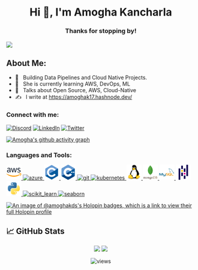 <h1 align="middle">Hi 👋, I'm Amogha Kancharla</h1>
<h3 align="center"> Thanks for stopping by! </h3>
<img align="center" src="https://media1.giphy.com/media/JqmupuTVZYaQX5s094/giphy.gif?cid=ecf05e478a1rjmg11u357eyxt3tvdhydhp7naishbfiheezm&ep=v1_gifs_search&rid=giphy.gif&ct=g" width="750">

<h2> About Me:</h2>

- 🤔 &nbsp; Building Data Pipelines and Cloud Native Projects.
- 🌱 &nbsp; She is currently learning AWS, DevOps, ML
- 💬 &nbsp; Talks about Open Source, AWS, Cloud-Native
- ✍️ &nbsp; I write at https://amoghak17.hashnode.dev/

<h3 align="left">Connect with me:</h3>
<p align="left">

[![Discord](https://img.shields.io/badge/Discord-%237289DA.svg?logo=discord&logoColor=white)](https://discord.gg/amoghak_) 
[![LinkedIn](https://img.shields.io/badge/LinkedIn-%230077B5.svg?logo=linkedin&logoColor=white)](https://linkedin.com/in/amoghakancharla) 
[![Twitter](https://img.shields.io/badge/Twitter-%231DA1F2.svg?logo=Twitter&logoColor=white)](https://twitter.com/amoghak17)
 



[![Amogha's  github activity graph](https://github-readme-activity-graph.vercel.app/graph?username=amoghakancharla&theme=dracula)](https://github.com/amoghak-ds/github-readme-activity-graph)
  
<h3 align="left">Languages and Tools:</h3>
<p align="left"> <a href="https://aws.amazon.com" target="_blank" rel="noreferrer"> <img src="https://raw.githubusercontent.com/devicons/devicon/master/icons/amazonwebservices/amazonwebservices-original-wordmark.svg" alt="aws" width="40" height="40"/> </a> <a href="https://azure.microsoft.com/en-in/" target="_blank" rel="noreferrer"> <img src="https://www.vectorlogo.zone/logos/microsoft_azure/microsoft_azure-icon.svg" alt="azure" width="40" height="40"/> </a> <a href="https://www.cprogramming.com/" target="_blank" rel="noreferrer"> <img src="https://raw.githubusercontent.com/devicons/devicon/master/icons/c/c-original.svg" alt="c" width="40" height="40"/> </a> <a href="https://www.w3schools.com/cpp/" target="_blank" rel="noreferrer"> <img src="https://raw.githubusercontent.com/devicons/devicon/master/icons/cplusplus/cplusplus-original.svg" alt="cplusplus" width="40" height="40"/> </a> <a href="https://git-scm.com/" target="_blank" rel="noreferrer"> <img src="https://www.vectorlogo.zone/logos/git-scm/git-scm-icon.svg" alt="git" width="40" height="40"/> </a> <a href="https://kubernetes.io" target="_blank" rel="noreferrer"> <img src="https://www.vectorlogo.zone/logos/kubernetes/kubernetes-icon.svg" alt="kubernetes" width="40" height="40"/> </a> <a href="https://www.linux.org/" target="_blank" rel="noreferrer"> <img src="https://raw.githubusercontent.com/devicons/devicon/master/icons/linux/linux-original.svg" alt="linux" width="40" height="40"/> </a> <a href="https://www.mongodb.com/" target="_blank" rel="noreferrer"> <img src="https://raw.githubusercontent.com/devicons/devicon/master/icons/mongodb/mongodb-original-wordmark.svg" alt="mongodb" width="40" height="40"/> </a> <a href="https://www.mysql.com/" target="_blank" rel="noreferrer"> <img src="https://raw.githubusercontent.com/devicons/devicon/master/icons/mysql/mysql-original-wordmark.svg" alt="mysql" width="40" height="40"/> </a> <a href="https://pandas.pydata.org/" target="_blank" rel="noreferrer"> <img src="https://raw.githubusercontent.com/devicons/devicon/2ae2a900d2f041da66e950e4d48052658d850630/icons/pandas/pandas-original.svg" alt="pandas" width="40" height="40"/> </a> <a href="https://www.python.org" target="_blank" rel="noreferrer"> <img src="https://raw.githubusercontent.com/devicons/devicon/master/icons/python/python-original.svg" alt="python" width="40" height="40"/> </a> <a href="https://scikit-learn.org/" target="_blank" rel="noreferrer"> <img src="https://upload.wikimedia.org/wikipedia/commons/0/05/Scikit_learn_logo_small.svg" alt="scikit_learn" width="40" height="40"/> </a> <a href="https://seaborn.pydata.org/" target="_blank" rel="noreferrer"> <img src="https://seaborn.pydata.org/_images/logo-mark-lightbg.svg" alt="seaborn" width="40" height="40"/> </a> </p>

 [![An image of @amoghakds's Holopin badges, which is a link to view their full Holopin profile](https://holopin.me/amoghakds)](https://holopin.io/@amoghakds)
 


 ## 📈 GitHub Stats
<p align="center">
	
  <img width="48%" src="https://github-readme-stats.vercel.app/api?username=amoghakancharla&show_icons=true&theme=tokyonight" />
  <img width="48%" src="https://github-readme-streak-stats.herokuapp.com/?user=amoghakancharla&theme=tokyonight" />
</p>

<div align="center"><img src="https://komarev.com/ghpvc/?username=amoghakancharla&style=circle&color=dd6286" alt="views"/></div>

 
 

<!---
amoghak-ds/amoghak-ds is a ✨ special ✨ repository because its `README.md` (this file) appears on your GitHub profile.
You can click the Preview link to take a look at your changes.
--->


<!--
**amoghakancharla/amoghakancharla** is a ✨ _special_ ✨ repository because its `README.md` (this file) appears on your GitHub profile.

Here are some ideas to get you started:

- 🔭 I’m currently working on ...
- 🌱 I’m currently learning ...
- 👯 I’m looking to collaborate on ...
- 🤔 I’m looking for help with ...
- 💬 Ask me about ...
- 📫 How to reach me: ...
- 😄 Pronouns: ...
- ⚡ Fun fact: ...
-->
